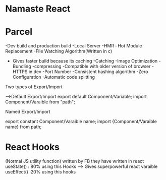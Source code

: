 # Namaste React
# Parcel
-Dev build and production build
-Local Server
-HMR : Hot Module Replacement
-File Watching Algorithm(Written in c)
- Gives faster build because its caching
-Catching
-Image Optimization
-Bundling
-compressing
-Compatible with older version of browser
-HTTPS in dev
-Port Number
-Consistent hashing algorithm
-Zero Configuration
-Automatic code splitting

Two types of Export/Import

-->Default Export/Import
export default Component/Variable;
import Component/Varaible from "path";

Named Export/Import

export constant Component/Varaible name;
import {Component/Varaible name} from path;

# React Hooks
(Normal JS utility function) written by FB they have written in react 
useState() : 80% using this Hooks --> Gives superpowerful react varaible
useEffect() :20% using this hooks

